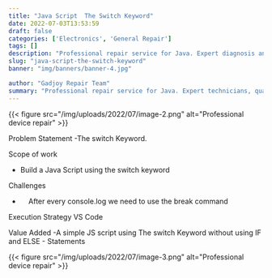 ```yaml
---
title: "Java Script  The Switch Keyword"
date: 2022-07-03T13:53:59
draft: false
categories: ['Electronics', 'General Repair']
tags: []
description: "Professional repair service for Java. Expert diagnosis and quality repairs in Bangalore."
slug: "java-script-the-switch-keyword"
banner: "img/banners/banner-4.jpg"

author: "Gadjoy Repair Team"
summary: "Professional repair service for Java. Expert technicians, quality parts, warranty included."
---
```


{{< figure src="/img/uploads/2022/07/image-2.png" alt="Professional device repair" >}}

Problem Statement -The switch Keyword.

Scope of work

- Build a Java Script using the switch keyword

Challenges

- &nbsp;&nbsp;&nbsp; After every console.log we need to use the break command

Execution Strategy VS Code 

Value Added -A simple JS script using The switch Keyword without using IF and ELSE - Statements

{{< figure src="/img/uploads/2022/07/image-3.png" alt="Professional device repair" >}}
